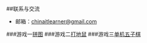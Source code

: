 ##联系与交流
- 邮箱：<chinaitlearner@gmail.com>

###游戏一[拼图](./puzzleGame)
###游戏二[打地鼠](./playingHamster)
###游戏三[单机五子棋](./fivechess)
